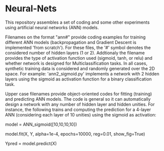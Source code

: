 # Neural-Nets
This repository assembles a set of coding and some other experiments using artificial neural networks (ANN) models.

Filenames on the format "ann#" provide coding examples for training different ANN models (backpropagation and Gradient Descent is implemented 'from scratch'). For these files, the '#' symbol denotes the considered number of hidden layers (1 or 2). Addtionaly the filename provides the type of activation function used (sigmoid, tanh, or relu) and whether network is designed for Multiclassification tasks. In all cases, synthetic training data is considered and randomly generated over the 2D space.
For example: 'ann2_sigmoid.py' implements a network with 2 hidden layers using the sigmoid as activation function for a binary classification task.


Upper case filenames provide object-oriented codes for fitting (training) and predicting ANN models. The code is general so it can automatically design a network with any number of hidden layer and hidden unities. For instance, the following trains and computing the prediction for a 4-layer ANN (considering each layer of 10 unities) using the sigmoid as activation:

model = ANN_sigmoid([10,10,10,10])

model.fit(X, Y, alpha=1e-4, epochs=10000, reg=0.01, show_fig=True)

Ypred = model.predict(X)
